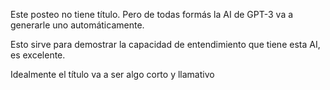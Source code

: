 Este posteo no tiene título.
Pero de todas formás la AI de GPT-3 va a generarle uno automáticamente.

Esto sirve para demostrar la capacidad de entendimiento que tiene esta AI, es excelente.

Idealmente el título va a ser algo corto y llamativo